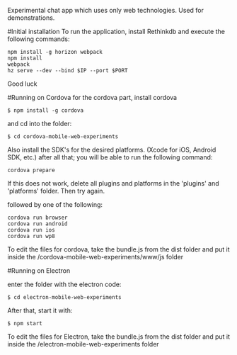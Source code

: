 Experimental chat app which uses only web technologies. Used for demonstrations.

#Initial installation
To run the application, install Rethinkdb and execute the following commands:

```
npm install -g horizon webpack
npm install
webpack
hz serve --dev --bind $IP --port $PORT
```
Good luck

#Running on Cordova
for the cordova part, install cordova

```
$ npm install -g cordova
```

and cd into the folder:
```
$ cd cordova-mobile-web-experiments
```

Also install the SDK's for the desired platforms. (Xcode for iOS, Android SDK, etc.)
after all that; you will be able to run the following command:   
```
cordova prepare
```

If this does not work, delete all plugins and platforms in the 'plugins' and 'platforms' folder. Then try again.

followed by one of the following:
```
cordova run browser
cordova run android
cordova run ios
cordova run wp8
```

To edit the files for cordova, take the bundle.js from the dist folder and put it inside the /cordova-mobile-web-experiments/www/js folder

#Running on Electron

enter the folder with the electron code:

```
$ cd electron-mobile-web-experiments
```

After that, start it with:

```
$ npm start
```

To edit the files for Electron, take the bundle.js from the dist folder and put it inside the /electron-mobile-web-experiments folder
